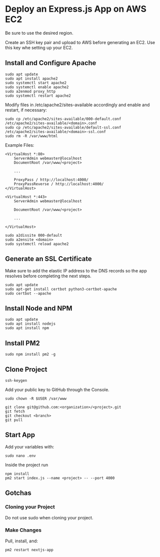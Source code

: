 # Deploy an Express.js App on AWS EC2

Be sure to use the desired region.

Create an SSH key pair and upload to AWS before generating an EC2. Use this key whe setting up your EC2.

## Install and Configure Apache

```commandline
sudo apt update
sudo apt install apache2
sudo systemctl start apache2
sudo systemctl enable apache2
sudo a2enmod proxy_http
sudo systemctl restart apache2
```

Modify files in /etc/apache2/sites-available accordingly and enable and restart, if necessary:

```commandline
sudo cp /etc/apache2/sites-available/000-default.conf /etc/apache2/sites-available/<domain>.conf
sudo cp /etc/apache2/sites-available/default-ssl.conf /etc/apache2/sites-available/<domain>-ssl.conf
sudo rm -R /var/www/html
```

Example Files:
```text
<VirtualHost *:80>
    ServerAdmin webmaster@localhost
    DocumentRoot /var/www/<project>

    ...
    
    ProxyPass / http://localhost:4000/
    ProxyPassReverse / http://localhost:4000/
</VirtualHost>

<VirtualHost *:443>
    ServerAdmin webmaster@localhost

    DocumentRoot /var/www/<project>

    ...
    
</VirtualHost>
```

```commandline
sudo a2dissite 000-default
sudo a2ensite <domain>
sudo systemctl reload apache2
```

## Generate an SSL Certificate

Make sure to add the elastic IP address to the DNS records so the app resolves before completing the next steps.

```commandline
sudo apt update
sudo apt-get install certbot python3-certbot-apache
sudo certbot --apache
```

## Install Node and NPM

```commandline
sudo apt update
sudo apt install nodejs
sudo apt install npm
```

## Install PM2

```commandline
sudo npm install pm2 -g 
```

## Clone Project

```commandline
ssh-keygen
```

Add your public key to GitHub through the Console.

```commandline
sudo chown -R $USER /var/www

git clone git@github.com:<organization>/<project>.git
git fetch
git checkout <branch>
git pull
```

## Start App

Add your variables with:
```commandline
sudo nano .env
```

Inside the project run
```commandline
npm install
pm2 start index.js --name <project> -- --port 4000
```

## Gotchas

### Cloning your Project

Do not use sudo when cloning your project.

### Make Changes

Pull, install, and:
```commandline
pm2 restart nextjs-app
```